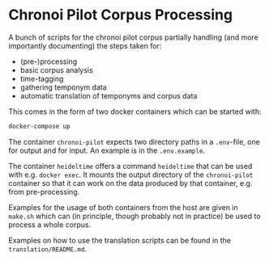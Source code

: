 
# Chronoi Pilot Corpus Processing

A bunch of scripts for the chronoi pilot corpus partially handling (and more importantly documenting) the steps taken for:
 
 * (pre-)processing
 * basic corpus analysis
 * time-tagging
 * gathering temponym data
 * automatic translation of temponyms and corpus data

This comes in the form of two docker containers which can be started with:

```bash
docker-compose up
```

The container `chronoi-pilot` expects two directory paths in a `.env`-file, one for output and for input. An example is in the `.env.example`.

The container `heideltime` offers a command `heideltime` that can be used with e.g. `docker exec`. It mounts the output directory of the `chronoi-pilot` container so that it can work on the data produced by that container, e.g. from pre-processing.

Examples for the usage of both containers from the host are given in `make.sh` which can (in principle, though probably not in practice) be used to process a whole corpus. 

Examples on how to use the translation scripts can be found in the `translation/README.md`.